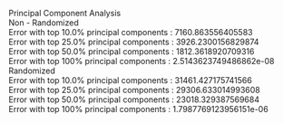 Principal Component Analysis <br />
Non - Randomized <br />
Error with top 10.0% principal components : 7160.863556405583  <br />
Error with top 25.0% principal components : 3926.2300156829874  <br />
Error with top 50.0% principal components : 1812.3618920709316  <br />
Error with top 100% principal components : 2.5143623749486862e-08  <br />
Randomized  <br />
Error with top 10.0% principal components : 31461.427175741566  <br />
Error with top 25.0% principal components : 29306.633014993608  <br />
Error with top 50.0% principal components : 23018.329387569684  <br />
Error with top 100% principal components : 1.7987769123956151e-06  <br />

